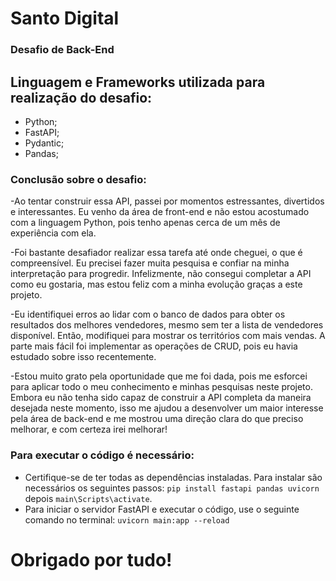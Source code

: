 # Santo Digital
### Desafio de Back-End

## Linguagem e Frameworks utilizada para realização do desafio:
* Python;
* FastAPI;
* Pydantic;
* Pandas;


### Conclusão sobre o desafio:

-Ao tentar construir essa API, passei por momentos estressantes, divertidos e interessantes. Eu venho da área de front-end e não estou acostumado com a linguagem Python, pois tenho apenas cerca de um mês de experiência com ela.

-Foi bastante desafiador realizar essa tarefa até onde cheguei, o que é compreensível. Eu precisei fazer muita pesquisa e confiar na minha interpretação para progredir. Infelizmente, não consegui completar a API como eu gostaria, mas estou feliz com a minha evolução graças a este projeto.

-Eu identifiquei erros ao lidar com o banco de dados para obter os resultados dos melhores vendedores, mesmo sem ter a lista de vendedores disponível. Então, modifiquei para mostrar os territórios com mais vendas. A parte mais fácil foi implementar as operações de CRUD, pois eu havia estudado sobre isso recentemente.

-Estou muito grato pela oportunidade que me foi dada, pois me esforcei para aplicar todo o meu conhecimento e minhas pesquisas neste projeto. Embora eu não tenha sido capaz de construir a API completa da maneira desejada neste momento, isso me ajudou a desenvolver um maior interesse pela área de back-end e me mostrou uma direção clara do que preciso melhorar, e com certeza irei melhorar!

### Para executar o código é necessário:
* Certifique-se de ter todas as dependências instaladas. Para instalar são necessários os seguintes passos:
```pip install fastapi pandas uvicorn``` depois
```main\Scripts\activate```.
*  Para iniciar o servidor FastAPI e executar o código, use o seguinte comando no terminal:
```uvicorn main:app --reload```

# Obrigado por tudo!
